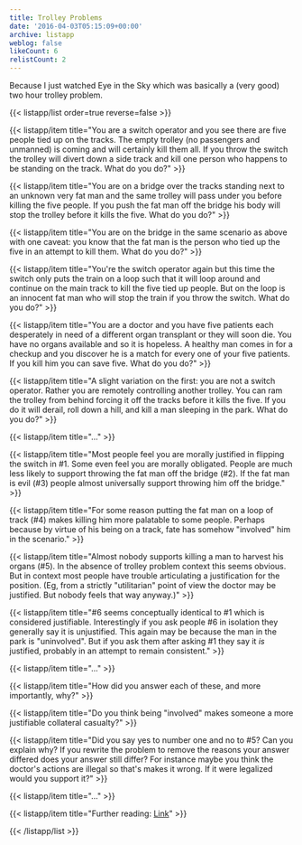 ```yaml
---
title: Trolley Problems
date: '2016-04-03T05:15:09+00:00'
archive: listapp
weblog: false
likeCount: 6
relistCount: 2
---
```


Because I just watched Eye in the Sky which was basically a (very good) two hour trolley problem.

<!--more-->

{{< listapp/list order=true reverse=false >}}

   {{< listapp/item title="You are a switch operator and you see there are five people tied up on the tracks. The empty trolley (no passengers and unmanned) is coming and will certainly kill them all. If you throw the switch the trolley will divert down a side track and kill one person who happens to be standing on the track. What do you do?" >}}

   {{< listapp/item title="You are on a bridge over the tracks standing next to an unknown very fat man and the same trolley will pass under you before killing the five people. If you push the fat man off the bridge his body will stop the trolley before it kills the five. What do you do?" >}}

   {{< listapp/item title="You are on the bridge in the same scenario as above with one caveat: you know that the fat man is the person who tied up the five in an attempt to kill them. What do you do?" >}}

   {{< listapp/item title="You're the switch operator again but this time the switch only puts the train on a loop such that it will loop around and continue on the main track to kill the five tied up people. But on the loop is an innocent fat man who will stop the train if you throw the switch. What do you do?" >}}

   {{< listapp/item title="You are a doctor and you have five patients each desperately in need of a different organ transplant or they will soon die. You have no organs available and so it is hopeless. A healthy man comes in for a checkup and you discover he is a match for every one of your five patients. If you kill him you can save five. What do you do?" >}}

   {{< listapp/item title="A slight variation on the first: you are not a switch operator. Rather you are remotely controlling another trolley. You can ram the trolley from behind forcing it off the tracks before it kills the five. If you do it will derail, roll down a hill, and kill a man sleeping in the park. What do you do?" >}}

   {{< listapp/item title="..." >}}

   {{< listapp/item title="Most people feel you are morally justified in flipping the switch in #1. Some even feel you are morally obligated. People are much less likely to support throwing the fat man off the bridge (#2). If the fat man is evil (#3) people almost universally support throwing him off the bridge." >}}

   {{< listapp/item title="For some reason putting the fat man on a loop of track (#4) makes killing him more palatable to some people. Perhaps because by virtue of his being on a track, fate has somehow \"involved\" him in the scenario." >}}

   {{< listapp/item title="Almost nobody supports killing a man to harvest his organs (#5). In the absence of trolley problem context this seems obvious. But in context most people have trouble articulating a justification for the position. (Eg, from a strictly \"utilitarian\" point of view the doctor may be justified. But nobody feels that way anyway.)" >}}

   {{< listapp/item title="#6 seems conceptually identical to #1 which is considered justifiable. Interestingly if you ask people #6 in isolation they generally say it is unjustified. This again may be because the man in the park is \"uninvolved\". But if you ask them after asking #1 they say it *is* justified, probably in an attempt to remain consistent." >}}

   {{< listapp/item title="..." >}}

   {{< listapp/item title="How did you answer each of these, and more importantly, why?" >}}

   {{< listapp/item title="Do you think being \"involved\" makes someone a more justifiable collateral casualty?" >}}

   {{< listapp/item title="Did you say yes to number one and no to #5? Can you explain why? If you rewrite the problem to remove the reasons your answer differed does your answer still differ? For instance maybe you think the doctor's actions are illegal so that's makes it wrong. If it were legalized would you support it?" >}}

   {{< listapp/item title="..." >}}

   {{< listapp/item title="Further reading: [Link](https://en.m.wikipedia.org/wiki/Trolley_problem)" >}}

{{< /listapp/list >}}
